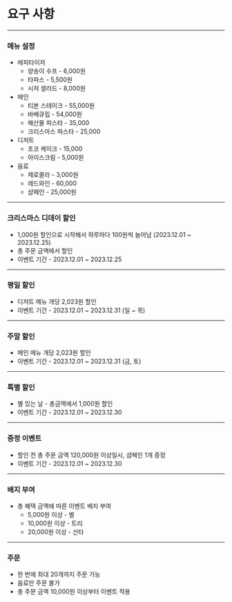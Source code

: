 # 요구 사항
___
### 메뉴 설정
- 에피타이저
  - 양송이 수프 - 6,000원
  - 타파스 - 5,500원
  - 시저 샐러드 - 8,000원
- 메인
  - 티본 스테이크 - 55,000원
  - 바베큐립 - 54,000원
  - 해산물 파스타 - 35,000
  - 크리스마스 파스타 - 25,000
- 디저트
  - 초코 케이크 - 15,000
  - 아이스크림 - 5,000원
- 음료
  - 제로콜라 - 3,000원
  - 레드와인 - 60,000
  - 샴페인 - 25,000원
___

###  크리스마스 디데이 할인
- 1,000원 할인으로 시작해서 하루마다 100원씩 늘어남 (2023.12.01 ~ 2023.12.25)
- 총 주문 금액에서 할인
- 이벤트 기간 - 2023.12.01 ~ 2023.12.25
___
###  평일 할인
- 디저트 메뉴 개당 2,023원 할인 
- 이벤트 기간 - 2023.12.01 ~ 2023.12.31 (일 ~ 목)
___
###  주말 할인
- 메인 메뉴 개당 2,023원 할인 
- 이벤트 기간 - 2023.12.01 ~ 2023.12.31 (금, 토)
___
###  특별 할인
- 별 있는 날 - 총금액에서 1,000원 할인 
- 이벤트 기간 - 2023.12.01 ~ 2023.12.30
___
###  증정 이벤트
- 할인 전 총 주문 금액 120,000원 이상일시, 샴페인 1개 증정 
- 이벤트 기간 - 2023.12.01 ~ 2023.12.30
___
###  배지 부여
- 총 혜택 금액에 따른 이벤트 배지 부여
    - 5,000원 이상 - 별
    - 10,000원 이상 - 트리
    - 20,000원 이상 - 산타
---
### 주문
- 한 번에 최대 20개까지 주문 가능
- 음료만 주문 불가
- 총 주문 금액 10,000원 이상부터 이벤트 적용
